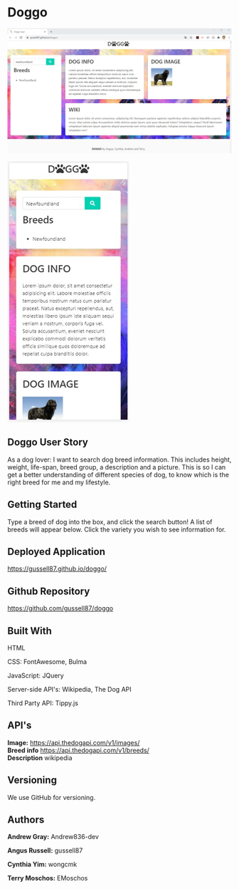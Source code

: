 # Doggo

![image](https://github.com/gussell87/doggo/blob/master/assets/doggo.jpg?raw=true)

![image](https://github.com/gussell87/doggo/blob/master/assets/doggoMobile.jpg?raw=true)


## Doggo User Story
As a dog lover: I want to search dog breed information. This includes height, weight, life-span, breed group, a description and a picture.
This is so I can get a better understanding of different species of dog, to know which is the right breed for me and my lifestyle.


## Getting Started 
Type a breed of dog into the box, and click the search button! A list of breeds will appear below. Click the variety you wish to see information for.


## Deployed Application
https://gussell87.github.io/doggo/


## Github Repository
https://github.com/gussell87/doggo


## Built With
HTML

CSS: FontAwesome, Bulma

JavaScript: JQuery

Server-side API's: Wikipedia, The Dog API

Third Party API: Tippy.js


## API's
**Image:** https://api.thedogapi.com/v1/images/  
**Breed info** https://api.thedogapi.com/v1/breeds/  
**Description** wikipedia

## Versioning
We use GitHub for versioning.


## Authors
**Andrew Gray:** Andrew836-dev

**Angus Russell:** gussell87

**Cynthia Yim:** wongcmk

**Terry Moschos:** EMoschos
